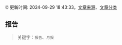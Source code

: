 :alarm_clock: 更新时间: 2024-09-29 18:43:33。[文章来源](/README.md)、[文章分类](/TAGS.md)

## 报告


> 关键字：`报告`、`月报`



